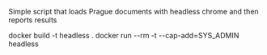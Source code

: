 Simple script that loads Prague documents with headless chrome and then reports results

docker build -t headless .
docker run --rm -t --cap-add=SYS_ADMIN headless
